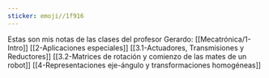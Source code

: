 ```yaml
---
sticker: emoji//1f916
---
```

Estas son mis notas de las clases del profesor Gerardo:
[[Mecatrónica/1-Intro]]
[[2-Aplicaciones especiales]]
[[3.1-Actuadores, Transmisiones y Reductores]]
[[3.2-Matrices de rotación y comienzo de las mates de un robot]]
[[4-Representaciones eje-ángulo y transformaciones homogéneas]]